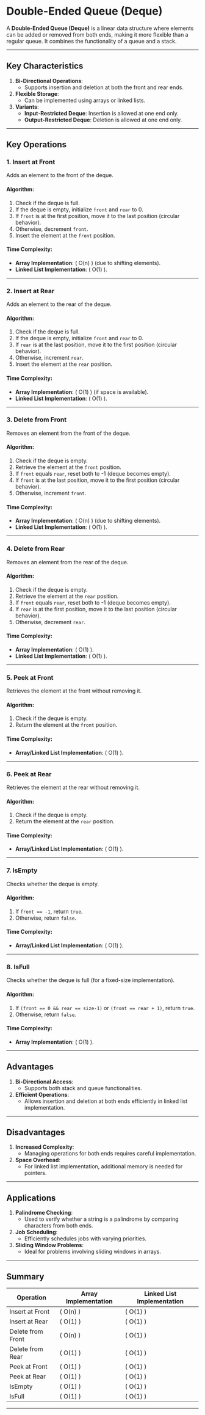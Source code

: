 # Double-Ended Queue (Deque)

A **Double-Ended Queue (Deque)** is a linear data structure where elements can be added or removed from both ends, making it more flexible than a regular queue. It combines the functionality of a queue and a stack.

---

## Key Characteristics

1. **Bi-Directional Operations**:
   - Supports insertion and deletion at both the front and rear ends.
2. **Flexible Storage**:
   - Can be implemented using arrays or linked lists.
3. **Variants**:
   - **Input-Restricted Deque**: Insertion is allowed at one end only.
   - **Output-Restricted Deque**: Deletion is allowed at one end only.

---

## Key Operations

### **1. Insert at Front**

Adds an element to the front of the deque.

#### Algorithm:
1. Check if the deque is full.
2. If the deque is empty, initialize `front` and `rear` to 0.
3. If `front` is at the first position, move it to the last position (circular behavior).
4. Otherwise, decrement `front`.
5. Insert the element at the `front` position.

#### Time Complexity:
- **Array Implementation**: \( O(n) \) (due to shifting elements).
- **Linked List Implementation**: \( O(1) \).

---

### **2. Insert at Rear**

Adds an element to the rear of the deque.

#### Algorithm:
1. Check if the deque is full.
2. If the deque is empty, initialize `front` and `rear` to 0.
3. If `rear` is at the last position, move it to the first position (circular behavior).
4. Otherwise, increment `rear`.
5. Insert the element at the `rear` position.

#### Time Complexity:
- **Array Implementation**: \( O(1) \) (if space is available).
- **Linked List Implementation**: \( O(1) \).

---

### **3. Delete from Front**

Removes an element from the front of the deque.

#### Algorithm:
1. Check if the deque is empty.
2. Retrieve the element at the `front` position.
3. If `front` equals `rear`, reset both to -1 (deque becomes empty).
4. If `front` is at the last position, move it to the first position (circular behavior).
5. Otherwise, increment `front`.

#### Time Complexity:
- **Array Implementation**: \( O(n) \) (due to shifting elements).
- **Linked List Implementation**: \( O(1) \).

---

### **4. Delete from Rear**

Removes an element from the rear of the deque.

#### Algorithm:
1. Check if the deque is empty.
2. Retrieve the element at the `rear` position.
3. If `front` equals `rear`, reset both to -1 (deque becomes empty).
4. If `rear` is at the first position, move it to the last position (circular behavior).
5. Otherwise, decrement `rear`.

#### Time Complexity:
- **Array Implementation**: \( O(1) \).
- **Linked List Implementation**: \( O(1) \).

---

### **5. Peek at Front**

Retrieves the element at the front without removing it.

#### Algorithm:
1. Check if the deque is empty.
2. Return the element at the `front` position.

#### Time Complexity:
- **Array/Linked List Implementation**: \( O(1) \).

---

### **6. Peek at Rear**

Retrieves the element at the rear without removing it.

#### Algorithm:
1. Check if the deque is empty.
2. Return the element at the `rear` position.

#### Time Complexity:
- **Array/Linked List Implementation**: \( O(1) \).

---

### **7. IsEmpty**

Checks whether the deque is empty.

#### Algorithm:
1. If `front == -1`, return `true`.
2. Otherwise, return `false`.

#### Time Complexity:
- **Array/Linked List Implementation**: \( O(1) \).

---

### **8. IsFull**

Checks whether the deque is full (for a fixed-size implementation).

#### Algorithm:
1. If `(front == 0 && rear == size-1)` or `(front == rear + 1)`, return `true`.
2. Otherwise, return `false`.

#### Time Complexity:
- **Array Implementation**: \( O(1) \).

---

## Advantages

1. **Bi-Directional Access**:
   - Supports both stack and queue functionalities.
2. **Efficient Operations**:
   - Allows insertion and deletion at both ends efficiently in linked list implementation.

---

## Disadvantages

1. **Increased Complexity**:
   - Managing operations for both ends requires careful implementation.
2. **Space Overhead**:
   - For linked list implementation, additional memory is needed for pointers.

---

## Applications

1. **Palindrome Checking**:
   - Used to verify whether a string is a palindrome by comparing characters from both ends.
2. **Job Scheduling**:
   - Efficiently schedules jobs with varying priorities.
3. **Sliding Window Problems**:
   - Ideal for problems involving sliding windows in arrays.

---

## Summary

| Operation         | Array Implementation | Linked List Implementation |
|-------------------|----------------------|-----------------------------|
| Insert at Front   | \( O(n) \)          | \( O(1) \)                 |
| Insert at Rear    | \( O(1) \)          | \( O(1) \)                 |
| Delete from Front | \( O(n) \)          | \( O(1) \)                 |
| Delete from Rear  | \( O(1) \)          | \( O(1) \)                 |
| Peek at Front     | \( O(1) \)          | \( O(1) \)                 |
| Peek at Rear      | \( O(1) \)          | \( O(1) \)                 |
| IsEmpty           | \( O(1) \)          | \( O(1) \)                 |
| IsFull            | \( O(1) \)          | \( O(1) \)                 |

---